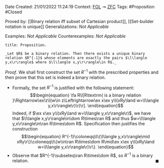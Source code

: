 <br />
<br />

Date Created: 21/01/2022 11:24:19
Context: [$\textrm{FOL}$](obsidian://open?file=First%20Order%20Logic)$\,\,\rightsquigarrow\,\,$[$\textrm{ZFC}$](obsidian://open?file=Zermelo-Fraenkel%20Set%20Theory%20with%20Choice)
Tags: #Proposition #Closed 

Proved by: [[Binary relation iff subset of Cartesian product]], [[Set-builder notation is unique]]
Generalizations: _Not Applicable_

Examples: _Not Applicable_
Counterexamples: _Not Applicable_

``` ad-Proposition
title: Proposition.

_Let $R$ be a binary relation. Then there exists a unique binary relation $R^{-1}$ whose elements are exactly the pairs $\l\langle y,x\r\rangle$ where $\l\langle x,y\r\rangle\in R$._

```

_Proof_. We shall first construct the set $R^{-1}$ with the prescribed properties and then prove that this set is indeed a binary relation.
* Formally, the set $R^{-1}$ is justified with the following statement:
$$\begin{equation}
    \fa R\l[R\textrm{ is a binary relation }\Rightarrow\ex!z\l(w\in z\Leftrightarrow\ex x\ex y\l(xRy\land w=\l\langle y,x\r\rangle\r)\r)\r].
\end{equation}$$
Indeed, if $\ex x\ex y\l(xRy\land w=\l\langle y,x\r\rangle\r)$, we have that $\l\langle x,y\r\rangle\in\dom R\times\ran R$ and thus $w=\l\langle y,x\r\rangle\in\ran R\times\dom R$. Specification then justifies the construction
$$\begin{equation}
    R^{-1}\coloneqq\l\{\l\langle y,x\r\rangle\mid xRy\r\}\coloneqq\l\{w\in\ran R\times\dom R\mid\ex x\ex y\l(xRy\land w=\l\langle y,x\r\rangle\r)\r\}.
\end{equation}$$
* Observe that $R^{-1}\subseteq\ran R\times\dom R$, so $R^{-1}$ is a binary relation.<span style="float:right;">$\blacksquare$</span>
